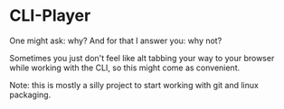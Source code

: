 # CLI-Player
One might ask: why? And for that I answer you: why not?

Sometimes you just don't feel like alt tabbing your way to your browser while working with the CLI, so this might come as convenient.

Note: this is mostly a silly project to start working with git and linux packaging.
